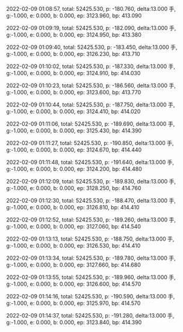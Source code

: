 2022-02-09 01:08:57, total: 52425.530, p: -180.760, delta:13.000 手, g:-1.000, e: 0.000, b: 0.000, ep: 3123.960, bp: 413.090

2022-02-09 01:09:19, total: 52425.530, p: -182.090, delta:13.000 手, g:-1.000, e: 0.000, b: 0.000, ep: 3124.950, bp: 413.380

2022-02-09 01:09:40, total: 52425.530, p: -183.450, delta:13.000 手, g:-1.000, e: 0.000, b: 0.000, ep: 3126.230, bp: 413.710

2022-02-09 01:10:02, total: 52425.530, p: -187.330, delta:13.000 手, g:-1.000, e: 0.000, b: 0.000, ep: 3124.910, bp: 414.030

2022-02-09 01:10:23, total: 52425.530, p: -186.560, delta:13.000 手, g:-1.000, e: 0.000, b: 0.000, ep: 3123.600, bp: 413.770

2022-02-09 01:10:44, total: 52425.530, p: -187.750, delta:13.000 手, g:-1.000, e: 0.000, b: 0.000, ep: 3124.410, bp: 414.020

2022-02-09 01:11:06, total: 52425.530, p: -189.690, delta:13.000 手, g:-1.000, e: 0.000, b: 0.000, ep: 3125.430, bp: 414.390

2022-02-09 01:11:27, total: 52425.530, p: -190.850, delta:13.000 手, g:-1.000, e: 0.000, b: 0.000, ep: 3124.670, bp: 414.440

2022-02-09 01:11:48, total: 52425.530, p: -191.640, delta:13.000 手, g:-1.000, e: 0.000, b: 0.000, ep: 3124.200, bp: 414.480

2022-02-09 01:12:09, total: 52425.530, p: -189.830, delta:13.000 手, g:-1.000, e: 0.000, b: 0.000, ep: 3128.250, bp: 414.760

2022-02-09 01:12:30, total: 52425.530, p: -188.470, delta:13.000 手, g:-1.000, e: 0.000, b: 0.000, ep: 3126.810, bp: 414.410

2022-02-09 01:12:52, total: 52425.530, p: -189.260, delta:13.000 手, g:-1.000, e: 0.000, b: 0.000, ep: 3127.060, bp: 414.540

2022-02-09 01:13:13, total: 52425.530, p: -188.750, delta:13.000 手, g:-1.000, e: 0.000, b: 0.000, ep: 3126.530, bp: 414.410

2022-02-09 01:13:34, total: 52425.530, p: -189.780, delta:13.000 手, g:-1.000, e: 0.000, b: 0.000, ep: 3127.660, bp: 414.680

2022-02-09 01:13:55, total: 52425.530, p: -189.960, delta:13.000 手, g:-1.000, e: 0.000, b: 0.000, ep: 3126.600, bp: 414.570

2022-02-09 01:14:16, total: 52425.530, p: -190.590, delta:13.000 手, g:-1.000, e: 0.000, b: 0.000, ep: 3125.970, bp: 414.570

2022-02-09 01:14:37, total: 52425.530, p: -191.280, delta:13.000 手, g:-1.000, e: 0.000, b: 0.000, ep: 3123.840, bp: 414.390